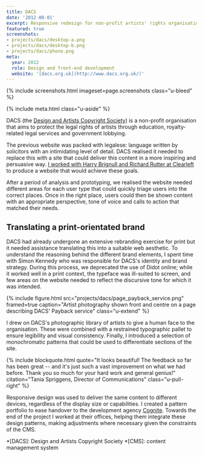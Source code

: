```yaml
---
title: DACS
date: '2012-08-01'
excerpt: Responsive redesign for non-profit artists' rights organisation
featured: true
screenshots:
- projects/dacs/desktop-a.png
- projects/dacs/desktop-b.png
- projects/dacs/phone.png
meta:
  year: 2012
  role: Design and front-end development
  website: '[dacs.org.uk](http://www.dacs.org.uk/)'
---
```

{% include screenshots.html
  imageset=page.screenshots
  class="u-bleed"
%}

{% include meta.html
  class="u-aside"
%}

DACS (the [Design and Artists Copyright Society][1]) is a non-profit organisation that aims to protect the legal rights of artists through education, royalty-related legal services and government lobbying.

The previous website was packed with legalese: language written by solicitors with an intimidating level of detail. DACS realised it needed to replace this with a site that could deliver this content in a more inspiring and persuasive way. [I worked with Harry Brignull and Richard Rutter at Clearleft][2] to produce a website that would achieve these goals.

After a period of analysis and prototyping, we realised the website needed different areas for each user type that could quickly triage users into the correct places. Once in the right place, users could then be shown content with an appropriate perspective, tone of voice and calls to action that matched their needs.

## Translating a print-orientated brand

DACS had already undergone an extensive rebranding exercise for print but it needed assistance translating this into a suitable web aesthetic. To understand the reasoning behind the different brand elements, I spent time with Simon Kennedy who was responsible for DACS's identity and brand strategy. During this process, we deprecated the use of Didot online; while it worked well in a print context, the typeface was ill-suited to screen, and few areas on the website needed to reflect the discursive tone for which it was intended.

{% include figure.html
  src="projects/dacs/page_payback_service.png"
  framed=true
  caption="Artist photography shown front and centre on a page describing DACS' Payback service"
  class="u-extend"
%}

I drew on DACS's photographic library of artists to give a human face to the organisation. These were combined with a restrained typographic pallet to ensure legibility and visual consistency. Finally, I introduced a selection of monochromatic patterns that could be used to differentiate sections of the site.

{% include blockquote.html
  quote="It looks beautiful! The feedback so far has been great -- and it's just such a vast improvement on what we had before. Thank you so much for your hard work and general genius!"
  citation="Tania Spriggens, Director of Communications"
  class="u-pull-right"
%}

Responsive design was used to deliver the same content to different devices, regardless of the display size or capabilities. I created a pattern portfolio to ease handover to the development agency [Cognite][3]. Towards the end of the project I worked at their offices, helping them integrate these design patterns, making adjustments where necessary given the constraints of the CMS.

[1]: http://www.dacs.org.uk
[2]: http://clearleft.com/made/dacs
[3]: http://www.cognite.co.uk/

*[DACS]: Design and Artists Copyright Society
*[CMS]: content management system

